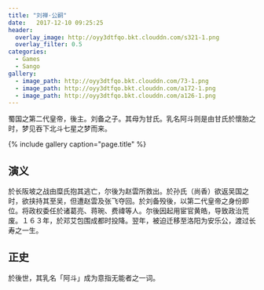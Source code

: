 ```yaml
---
title: "刘禅·公嗣"
date:   2017-12-10 09:25:25
header:
  overlay_image: http://oyy3dtfqo.bkt.clouddn.com/s321-1.png
  overlay_filter: 0.5
categories:
  - Games
  - Sango
gallery:
  - image_path: http://oyy3dtfqo.bkt.clouddn.com/73-1.png
  - image_path: http://oyy3dtfqo.bkt.clouddn.com/a172-1.png
  - image_path: http://oyy3dtfqo.bkt.clouddn.com/a126-1.png
---
```


蜀国之第二代皇帝，後主。刘备之子。其母为甘氏。乳名阿斗则是由甘氏於懷胎之时，梦见吞下北斗七星之梦而来。

{% include gallery caption="page.title" %}

## 演义

於长阪坡之战由糜氏抱其逃亡，尔後为赵雲所救出。於孙氏（尚香）欲返吴国之时，欲挟持其至吴，但遭赵雲及张飞夺回。於刘备殁後，以第二代皇帝之身份即位。将政权委任於诸葛亮、蒋琬、费禕等人。尔後因起用宦官黄皓，导致政治荒废。１６３年，於邓艾包围成都时投降。翌年，被迫迁移至洛阳为安乐公，渡过长寿之一生。

## 正史

於後世，其乳名「阿斗」成为意指无能者之一词。